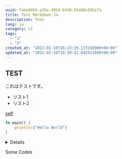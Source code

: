 ```yaml
---
uuid: fabe88b5-a35e-4954-bfd8-b5e88c585e7a
title: Test Markdown Ja
description: Test
lang: ja
category: c1
tags:
  - "1"
  - "2"
created_at: "2022-01-10T16:23:29.173158900+00:00"
updated_at: "2022-01-10T16:39:42.642921600+00:00"
---
```


## TEST

これはテストです。

- リスト1
- リスト2

[self](test_post.md)

```rust
fn main() {
    println!("Hello World")
}
```

<summary>

<details>RUN</details>

Some Codes

</summary>
